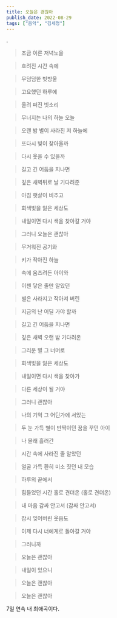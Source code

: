 ```yaml
---
title: 오늘은 괜찮아
publish_date: 2022-08-29
tags: ["음악", "김세정"]
---
```

.


> 조금 이른 저녁노을

> 흐려진 시간 속에

> 무덤덤한 빗방울

> 고요했던 하루에

> 울려 퍼진 빗소리

> 무너지는 나의 하늘 오늘

> 오랜 밤 별이 사라진 저 하늘에

> 또다시 빛이 찾아올까

> 다시 웃을 수 있을까

> 길고 긴 어둠을 지나면

> 깊은 새벽뒤로 날 기다려준

> 아침 햇살이 비추고

> 회색빛을 잃은 세상도

> 내일이면 다시 색을 찾아갈 거야

> 그러니 오늘은 괜찮아

> 무거워진 공기와

> 키가 작아진 하늘

> 속에 움츠려든 아이와

> 이젠 닿은 줄만 알았던

> 별은 사라지고 작아져 버린

> 지금의 난 어딜 가야 할까

> 길고 긴 어둠을 지나면

> 깊은 새벽 오랜 밤 기다려온

> 그리운 별 그 너머로

> 회색빛을 잃은 세상도

> 내일이면 다시 색을 찾아가

> 다른 세상이 될 거야

> 그러니 괜찮아

> 나의 기억 그 어딘가에 서있는

> 두 눈 가득 별이 반짝이던 꿈을 꾸던 아이

> 나 몰래 흘러간

> 시간 속에 사라진 줄 알았던

> 얼굴 가득 환히 미소 짓던 내 모습

> 하루의 끝에서

> 힘들었던 시간 홀로 견뎌온 (홀로 견뎌온)

> 내 마음 감싸 안고서 (감싸 안고서)

> 잠시 잊어버린 웃음도

> 이제 다시 너에게로 돌아갈 거야

> 그러니까

> 오늘은 괜찮아

> 내일이 있으니

> 오늘은 괜찮아

> 오늘은 괜찮아

7일 연속 내 최애곡이다.


